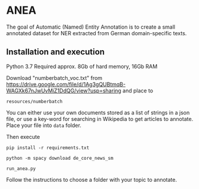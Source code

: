# ANEA
The goal of Automatic (Named) Entity Annotation is to create a small annotated dataset for NER extracted from German domain-specific texts. 

## Installation and execution
Python 3.7 
Required approx. 8Gb of hard memory, 16Gb RAM

Download "numberbatch_voc.txt" from  https://drive.google.com/file/d/1Ag3gQUBtmqB-WAGXk67nJwUvMiZ1DdQG/view?usp=sharing
and place to
```
resources/numberbatch
```

You can either use your own documents stored as a list of strings in a json file, or use a key-word for searching in Wikipedia to get articles to annotate. 
Place your file into ```data``` folder.

Then execute
```
pip install -r requirements.txt
```
```
python -m spacy download de_core_news_sm
```
```
run_anea.py
```
Follow the instructions to choose a folder with your topic to annotate.
